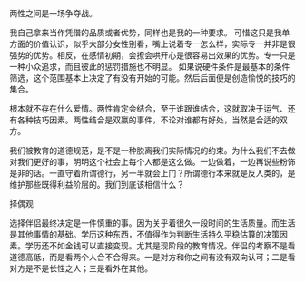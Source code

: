 两性之间是一场争夺战。

我自己拿来当作凭借的品质或者优势，同样也是我的一种要求。
可惜这只是我单方面的价值认识，似乎大部分女性别看，嘴上说着专一怎么样，实际专一并非是很强势的优势。相反，在感情初期，会撩会哄开心是很容易出效果的优势。专一只是一种小众追求，而且彼此的惩罚措施也不明显。
		如果说硬件条件是最基本的条件筛选，这个范围基本上决定了有没有开始的可能。然后后面便是创造愉悦的技巧的集合。





根本就不存在什么爱情。两性肯定会结合，至于谁跟谁结合，这就取决于运气、还有各种技巧因素。两性结合是双赢的事件，不论对谁都有好处，当然是合适的双方。

我们被教育的道德规范，是不是一种脱离我们实际情况的约束。为什么我们不去做对我们更好的事，明明这个社会上每个人都是这么做。一边做着，一边再说些粉饰是非的话。一直守着所谓德行，另一半就会上门？所谓德行本来就是反人类的，是维护那些既得利益阶层的。我们到底该相信什么？		



择偶观

​		选择伴侣最终决定是一件慎重的事。因为关乎着很久一段时间的生活质量。而生活是其他事情的基础。
​		学历这种东西，不值得作为判断生活持久平稳估算的决策因素。学历还不如金钱可以直接变现。尤其是现阶段的教育情况。
​		伴侣的考察不是看道德高低，而是看两个人合不合得来。一是对方和你之间有没有双向认可；二是看对方是不是长性之人；三是看外在其他。